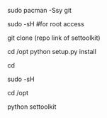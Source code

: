 sudo pacman -Ssy git

sudo -sH #for root access

git clone (repo link of settoolkit)

cd /opt python setup.py install

cd

sudo -sH

cd /opt

python settoolkit


